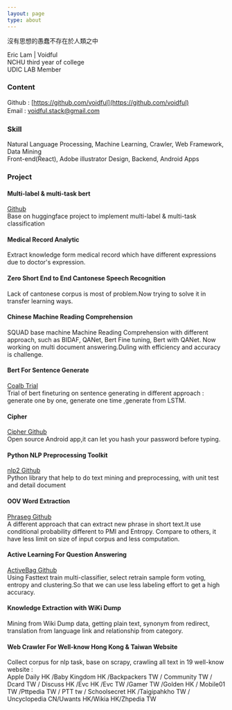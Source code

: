 ```yaml
---
layout: page
type: about
---
```


沒有思想的愚蠢不存在於人類之中  

Eric Lam | Voidful   
NCHU third year of college  
UDIC LAB Member   

### Content
Github : [https://github.com/voidful](https://github.com/voidful)      
Email : [voidful.stack@gmail.com](voidful.stack@gmail.com)　　　

### Skill
Natural Language Processing, Machine Learning, Crawler, Web Framework, Data Mining   
Front-end(React), Adobe illustrator Design, Backend, Android Apps      

### Project   
####   Multi-label & multi-task bert     
[Github](https://github.com/voidful/uniBert)    
Base on huggingface project to implement multi-label & multi-task classification       

####   Medical Record Analytic
Extract knowledge form medical record which have different expressions due to doctor's expression.   
   
#### Zero Short End to End Cantonese Speech Recognition   
Lack of cantonese corpus is most of problem.Now trying to solve it in transfer learning ways.    
 
#### Chinese Machine Reading Comprehension
SQUAD base machine Machine Reading Comprehension with different approach, such as BIDAF, QANet, Bert Fine tuning, Bert with QANet.
Now working on multi document answering.Duling with efficiency and accuracy is challenge.   

#### Bert For Sentence Generate 
[Coalb Trial](https://colab.research.google.com/drive/1AMcUHMzCny4RrPppM2_VnzN8p59w87YT)    
Trial of bert fineturing on sentence generating in different approach : generate one by one, generate one time ,generate from LSTM.   

#### Cipher 
[Cipher Github](https://voidful.github.io/Cipher/)     
Open source Android app,it can let you hash your password before typing.   

#### Python NLP Preprocessing Toolkit
[nlp2 Github](https://github.com/voidful/nlp2)     
Python library that help to do text mining and preprocessing, with unit test and detail document

#### OOV Word Extraction   
[Phraseg Github](https://github.com/voidful/Phraseg)     
A different approach that can extract new phrase in short text.It use conditional probability different to PMI and Entropy. Compare to others, it have less limit on size of input corpus and less computation.    

#### Active Learning For Question Answering  
[ActiveBag Github](https://github.com/voidful/ActiveBag)      
Using Fasttext train multi-classifier, select retrain sample form voting, entropy and clustering.So that we can use less labeling effort to get a high accuracy.    

#### Knowledge Extraction with WiKi Dump   
Mining from Wiki Dump data, getting plain text, synonym from redirect, translation from language link and relationship from category.   

#### Web Crawler For Well-know Hong Kong & Taiwan Website
Collect corpus for nlp task, base on scrapy, crawling all text in 19 well-know website :   
Apple Daily HK /Baby Kingdom HK /Backpackers TW / Community TW / Dcard TW / Discuss HK /Evc HK /Evc TW /Gamer TW /Golden HK / Mobile01 TW /Pttpedia TW / PTT tw / Schoolsecret HK /Taigipahkho TW / Uncyclopedia CN/Uwants HK/Wikia HK/Zhpedia TW   


